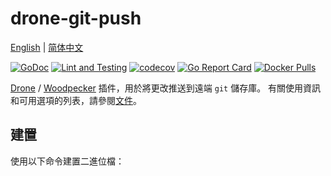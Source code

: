 
# drone-git-push

[English](README.md) | [简体中文](README.zh-cn.md)

[![GoDoc](https://godoc.org/github.com/appleboy/drone-git-push?status.svg)](https://godoc.org/github.com/appleboy/drone-git-push)
[![Lint and Testing](https://github.com/appleboy/drone-git-push/actions/workflows/testing.yml/badge.svg)](https://github.com/appleboy/drone-git-push/actions/workflows/testing.yml)
[![codecov](https://codecov.io/gh/appleboy/drone-git-push/branch/master/graph/badge.svg)](https://codecov.io/gh/appleboy/drone-git-push)
[![Go Report Card](https://goreportcard.com/badge/github.com/appleboy/drone-git-push)](https://goreportcard.com/report/github.com/appleboy/drone-git-push)
[![Docker Pulls](https://img.shields.io/docker/pulls/appleboy/drone-git-push.svg)](https://hub.docker.com/r/appleboy/drone-git-push/)

[Drone](https://www.drone.io/) / [Woodpecker](https://woodpecker-ci.org/) 插件，用於將更改推送到遠端 `git` 儲存庫。
有關使用資訊和可用選項的列表，請參閱[文件](DOCS.md)。

## 建置

使用以下命令建置二進位檔：
